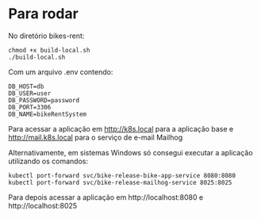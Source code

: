 # Para rodar
No diretório bikes-rent:

```  Shell
chmod +x build-local.sh
./build-local.sh
```  

Com um arquivo .env contendo:
``` Shell
DB_HOST=db
DB_USER=user
DB_PASSWORD=password
DB_PORT=3306
DB_NAME=bikeRentSystem
```  

Para acessar a aplicação em http://k8s.local para a aplicação base e http://mail.k8s.local para o serviço de e-mail Mailhog

Alternativamente, em sistemas Windows só consegui executar a aplicação utilizando os comandos: 
``` Shell
kubectl port-forward svc/bike-release-bike-app-service 8080:8080
kubectl port-forward svc/bike-release-mailhog-service 8025:8025
``` 

Para depois acessar a aplicação em http://localhost:8080 e http://localhost:8025 


